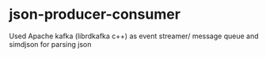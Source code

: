 # json-producer-consumer
Used Apache kafka (librdkafka c++) as event streamer/ message queue and simdjson for parsing json
